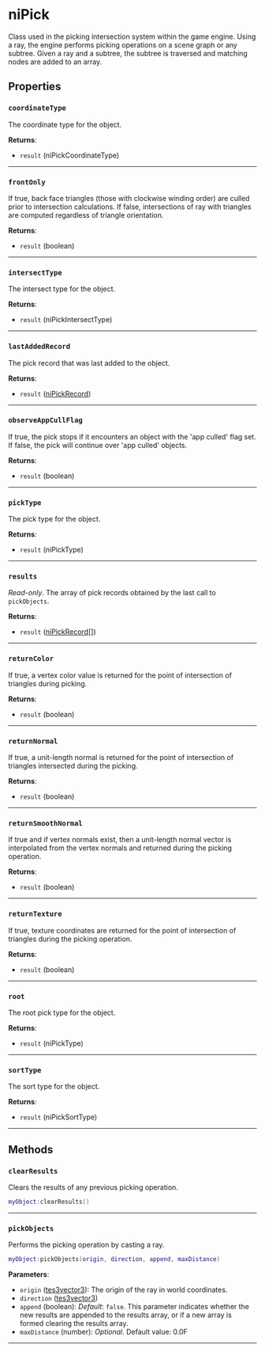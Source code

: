 <!---
	This file is autogenerated. Do not edit this file manually. Your changes will be ignored.
	More information: https://github.com/MWSE/MWSE/tree/master/docs
-->

# niPick

Class used in the picking intersection system within the game engine.  Using a ray, the engine performs picking operations on a scene graph or any subtree. Given a ray and a subtree, the subtree is traversed and matching nodes are added to an array.

## Properties

### `coordinateType`

The coordinate type for the object.

**Returns**:

* `result` (niPickCoordinateType)

***

### `frontOnly`

If true, back face triangles (those with clockwise winding order) are culled prior to intersection calculations. If false, intersections of ray with triangles are computed regardless of triangle orientation.
	

**Returns**:

* `result` (boolean)

***

### `intersectType`

The intersect type for the object.

**Returns**:

* `result` (niPickIntersectType)

***

### `lastAddedRecord`

The pick record that was last added to the object.

**Returns**:

* `result` ([niPickRecord](../../types/niPickRecord))

***

### `observeAppCullFlag`

If true, the pick stops if it encounters an object with the 'app culled' flag set.  If false, the pick will continue over 'app culled' objects.
	

**Returns**:

* `result` (boolean)

***

### `pickType`

The pick type for the object.

**Returns**:

* `result` (niPickType)

***

### `results`

*Read-only*. The array of pick records obtained by the last call to `pickObjects`.

**Returns**:

* `result` ([niPickRecord](../../types/niPickRecord)[])

***

### `returnColor`

If true, a vertex color value is returned for the point of intersection of triangles during picking.

**Returns**:

* `result` (boolean)

***

### `returnNormal`

If true, a unit-length normal is returned for the point of intersection of triangles intersected during the picking.

**Returns**:

* `result` (boolean)

***

### `returnSmoothNormal`

If true and if vertex normals exist, then a unit-length normal vector is interpolated from the vertex normals and returned during the picking operation.

**Returns**:

* `result` (boolean)

***

### `returnTexture`

If true, texture coordinates are returned for the point of intersection of triangles during the picking operation.

**Returns**:

* `result` (boolean)

***

### `root`

The root pick type for the object.

**Returns**:

* `result` (niPickType)

***

### `sortType`

The sort type for the object.

**Returns**:

* `result` (niPickSortType)

***

## Methods

### `clearResults`

Clears the results of any previous picking operation.

```lua
myObject:clearResults()
```

***

### `pickObjects`

Performs the picking operation by casting a ray.

```lua
myObject:pickObjects(origin, direction, append, maxDistance)
```

**Parameters**:

* `origin` ([tes3vector3](../../types/tes3vector3)): The origin of the ray in world coordinates.
* `direction` ([tes3vector3](../../types/tes3vector3))
* `append` (boolean): *Default*: `false`. This parameter indicates whether the new results are appended to the results array, or if a new array is formed clearing the results array.
* `maxDistance` (number): *Optional*. Default value: 0.0F

***

